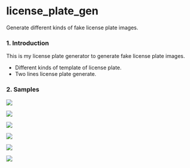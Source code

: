 # license_plate_gen
Generate different kinds of fake license plate images.

### 1. Introduction

This is my license plate generator to generate fake license plate images. 

- Different kinds of template of license plate.
- Two lines license plate generate.

### 2. Samples

![](D:\qinshuxin\gitlab\license_plate_gen\samples\A01_LHMV753_0_0.jpg)

![](D:\qinshuxin\gitlab\license_plate_gen\samples\A01_LRVYGB_0_1.jpg)

![](D:\qinshuxin\gitlab\license_plate_gen\samples\A03_KF15GA_0_0.jpg)

![](D:\qinshuxin\gitlab\license_plate_gen\samples\A02_DW6EHBX_0_0.jpg)

![](D:\qinshuxin\gitlab\license_plate_gen\samples\S35_A7Z3YY_0_0.jpg)

![](D:\qinshuxin\gitlab\license_plate_gen\samples\A02_ARD7SV_0_0.jpg)

